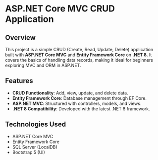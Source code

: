 # ASP.NET Core MVC CRUD Application

## Overview
This project is a simple CRUD (Create, Read, Update, Delete) application built with **ASP.NET Core MVC** and **Entity Framework Core** on **.NET 8**. It covers the basics of handling data records, making it ideal for beginners exploring MVC and ORM in ASP.NET.

## Features
- **CRUD Functionality**: Add, view, update, and delete data.
- **Entity Framework Core**: Database management through EF Core.
- **ASP.NET MVC**: Structured with controllers, models, and views.
- **.NET 8 Compatibility**: Developed with the latest .NET 8 framework.
  
## Technologies Used
- ASP.NET Core MVC
- Entity Framework Core
- SQL Server (LocalDB)
- Bootstrap 5 (UI)
